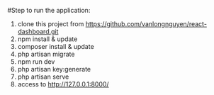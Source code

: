 #Step to run the application:

1. clone this project from https://github.com/vanlongnguyen/react-dashboard.git
2. npm install & update
3. composer install & update
4. php artisan migrate
5. npm run dev
6. php artisan key:generate
7. php artisan serve
8. access to http://127.0.0.1:8000/
